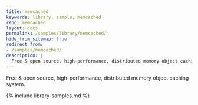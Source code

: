 ```yaml
---
title: memcached
keywords: library, sample, memcached
repo: memcached
layout: docs
permalink: /samples/library/memcached/
hide_from_sitemap: true
redirect_from:
- /samples/memcached/
description: |
  Free & open source, high-performance, distributed memory object caching system.
---
```


Free & open source, high-performance, distributed memory object caching system.


{% include library-samples.md %}
